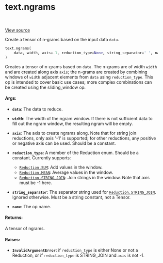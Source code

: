 <div itemscope itemtype="http://developers.google.com/ReferenceObject">
<meta itemprop="name" content="text.ngrams" />
<meta itemprop="path" content="Stable" />
</div>

# text.ngrams

<!-- Insert buttons and diff -->

<table class="tfo-notebook-buttons tfo-api" align="left">
</table>

<a target="_blank" href="https://github.com/tensorflow/text/tree/master/tensorflow_text/python/ops/ngrams_op.py">View source</a>



Create a tensor of n-grams based on the input data `data`.

```python
text.ngrams(
    data, width, axis=-1, reduction_type=None, string_separator=' ', name=None
)
```



<!-- Placeholder for "Used in" -->

Creates a tensor of n-grams based on `data`. The n-grams are of width `width`
and are created along axis `axis`; the n-grams are created by combining
windows of `width` adjacent elements from `data` using `reduction_type`. This
op is intended to cover basic use cases; more complex combinations can be
created using the sliding_window op.

#### Args:


* <b>`data`</b>: The data to reduce.
* <b>`width`</b>: The width of the ngram window. If there is not sufficient data to
  fill out the ngram window, the resulting ngram will be empty.
* <b>`axis`</b>: The axis to create ngrams along. Note that for string join reductions,
  only axis '-1' is supported; for other reductions, any positive or
  negative axis can be used. Should be a constant.
* <b>`reduction_type`</b>: A member of the Reduction enum. Should be a constant.
  Currently supports:

  * <a href="../text/Reduction.md#SUM"><code>Reduction.SUM</code></a>: Add values in the window.
  * <a href="../text/Reduction.md#MEAN"><code>Reduction.MEAN</code></a>: Average values in the window.
  * <a href="../text/Reduction.md#STRING_JOIN"><code>Reduction.STRING_JOIN</code></a>: Join strings in the window.
    Note that axis must be -1 here.

* <b>`string_separator`</b>: The separator string used for <a href="../text/Reduction.md#STRING_JOIN"><code>Reduction.STRING_JOIN</code></a>.
  Ignored otherwise. Must be a string constant, not a Tensor.
* <b>`name`</b>: The op name.


#### Returns:

A tensor of ngrams.



#### Raises:


* <b>`InvalidArgumentError`</b>: if `reduction_type` is either None or not a Reduction,
  or if `reduction_type` is STRING_JOIN and `axis` is not -1.